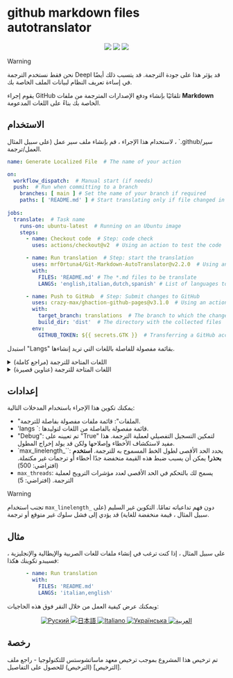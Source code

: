 # github markdown files autotranslator
<div align="center">
  <img src="https://img.shields.io/github/v/release/mrf0rtuna4/Git-Markdown-AutoTranslator">
  <img src="https://img.shields.io/github/actions/workflow/status/mrf0rtuna4/Git-Markdown-AutoTranslator/example.yml">
  <img src="https://img.shields.io/github/actions/workflow/status/mrf0rtuna4/Git-Markdown-AutoTranslator/development.yml">
</div>


> [!WARNING]
> نحن فقط نستخدم الترجمة Deepl
> قد يؤثر هذا على جودة الترجمة. قد يتسبب ذلك أيضًا في إساءة تعريف النظام لبيانات الملف الخاصة بك.

يقوم إجراء GitHub تلقائيًا بإنشاء ودفع الإصدارات المترجمة من ملفات **Markdown** الخاصة بك بناءً على اللغات المدعومة.

## الاستخدام

لاستخدام هذا الإجراء ، قم بإنشاء ملف سير عمل (على سبيل المثال ، `.github/سير العمل/ترجمة.

```yml
name: Generate Localized File  # The name of your action

on:
  workflow_dispatch:  # Manual start (if needs)
  push:  # Run when committing to a branch
    branches: [ main ] # Set the name of your branch if required
    paths: [ 'README.md' ] # Start translating only if file changed in current push
    
jobs:
  translate:  # Task name
    runs-on: ubuntu-latest  # Running on an Ubuntu image
    steps:
      - name: Checkout code  # Step: code check
        uses: actions/checkout@v2  # Using an action to test the code

      - name: Run translation  # Step: start the translation
        uses: mrf0rtuna4/Git-Markdown-AutoTranslator@v2.2.0  # Using an action to translate
        with:
          FILES: 'README.md' # The *.md files to be translate
          LANGS: 'english,italian,dutch,spanish' # List of languages to be translated

      - name: Push to GitHub  # Step: Submit changes to GitHub
        uses: crazy-max/ghaction-github-pages@v3.1.0  # Using an action to publish to GitHub Pages
        with:
          target_branch: translations  # The branch to which the changes will be sent
          build_dir: 'dist'  # The directory with the collected files
        env:
          GITHUB_TOKEN: ${{ secrets.GTK }}  # Transferring a GitHub access token
```

استبدل "Langs" بقائمة مفصولة للفاصلة باللغات التي تريد إنشاءها.
<details>
<summary>
اللغات المتاحة للترجمة (مراجع كاملة)
</summary>

```yaml
    'afrikaans', 'albanian', 'amharic', 'arabic', 'armenian', 'assamese', 'aymara', 'azerbaijani', 'bambara', 'basque', 
    'belarusian', 'bengali', 'bhojpuri', 'bosnian', 'bulgarian', 'catalan', 'cebuano', 'chichewa', 'chinese (simplified)', 
    'chinese (traditional)', 'corsican', 'croatian', 'czech', 'danish', 'dhivehi', 'dogri', 'dutch', 'english', 'esperanto', 
    'estonian', 'ewe', 'filipino', 'finnish', 'french', 'frisian', 'galician', 'georgian', 'german', 'greek', 'guarani', 
    'gujarati', 'haitian creole', 'hausa', 'hawaiian', 'hebrew', 'hindi', 'hmong', 'hungarian', 'icelandic', 'igbo', 'ilocano', 
    'indonesian', 'irish', 'italian', 'japanese', 'javanese', 'kannada', 'kazakh', 'khmer', 'kinyarwanda', 'konkani', 'korean', 
    'krio', 'kurdish (kurmanji)', 'kurdish (sorani)', 'kyrgyz', 'lao', 'latin', 'latvian', 'lingala', 'lithuanian', 'luganda', 
    'luxembourgish', 'macedonian', 'maithili', 'malagasy', 'malay', 'malayalam', 'maltese', 'maori', 'marathi', 'meiteilon (manipuri)',
    'mizo', 'mongolian', 'myanmar', 'nepali', 'norwegian', 'odia (oriya)', 'oromo', 'pashto', 'persian', 'polish', 'portuguese', 
    'punjabi', 'quechua', 'romanian', 'russian', 'samoan', 'sanskrit', 'scots gaelic', 'sepedi', 'serbian', 'sesotho', 'shona', 
    'sindhi', 'sinhala', 'slovak', 'slovenian', 'somali', 'spanish', 'sundanese', 'swahili', 'swedish', 'tajik', 'tamil', 'tatar',
    'telugu', 'thai', 'tigrinya', 'tsonga', 'turkish', 'turkmen', 'twi', 'ukrainian', 'urdu', 'uyghur', 'uzbek', 'vietnamese', 
    'welsh', 'xhosa', 'yiddish', 'yoruba', 'zulu'
```
</details>

<details>
<summary>
اللغات المتاحة للترجمة (عناوين قصيرة)
</summary>

```yaml
'af', 'sq', 'am', 'ar', 'hy', 'as', 'ay', 'az', 'bm', 'eu', 'be', 'bn', 'bho', 'bs', 'bg', 'ca', 'ceb', 'ny',
'zh-CN', 'zh-TW', 'co', 'hr', 'cs', 'da', 'dv', 'doi', 'nl', 'en', 'eo', 'et', 'ee', 'tl', 'fi', 'fr', 'fy', 'gl',
'ka', 'de', 'el', 'gn', 'gu', 'ht', 'ha', 'haw', 'iw', 'hi', 'hmn', 'hu', 'is', 'ig', 'ilo', 'id', 'ga', 'it', 'ja',
'jw', 'kn', 'kk', 'km', 'rw', 'gom', 'ko', 'kri', 'ku', 'ckb', 'ky', 'lo', 'la', 'lv', 'ln', 'lt', 'lg', 'lb', 'mk',
'mai', 'mg', 'ms', 'ml', 'mt', 'mi', 'mr', 'mni-Mtei', 'lus', 'mn', 'my', 'ne', 'no', 'or', 'om', 'ps', 'fa', 'pl',
'pt', 'pa', 'qu', 'ro', 'ru', 'sm', 'sa', 'gd', 'nso', 'sr', 'st', 'sn', 'sd', 'si', 'sk', 'sl', 'so', 'es', 'su',
'sw', 'sv', 'tg', 'ta', 'tt', 'te', 'th', 'ti', 'ts', 'tr', 'tk', 'ak', 'uk', 'ur', 'ug', 'uz', 'vi', 'cy', 'xh', 'yi', 'yo', 'zu'
```

</details>


## إعدادات

يمكنك تكوين هذا الإجراء باستخدام المدخلات التالية:

- "الملفات": قائمة ملفات مفصولة بفاصلة للترجمة.
- 'langs `: قائمة مفصولة بالفاصلة من اللغات لتوليدها.
- "Debug": تم تعيينه على "True" لتمكين التسجيل التفصيلي لعملية الترجمة. هذا مفيد لاستكشاف الأخطاء وإصلاحها ولكن قد يولد إخراج المطول.
- `max_linelength_``: يحدد الحد الأقصى لطول الخط المسموح به للترجمة. **استخدم بحذر!** يمكن أن يسبب ضبط هذه القيمة منخفضة جدًا أخطاء أو ترجمات غير مكتملة. (افتراضي: 500)
- `max_threads`: يسمح لك بالتحكم في الحد الأقصى لعدد مؤشرات الترويج لعملية الترجمة. (افتراضي: 5)

> [!WARNING] 
> تجنب استخدام `max_linelength_` دون فهم تداعياته تمامًا.
> التكوين غير السليم (على سبيل المثال ، قيمة منخفضة للغاية) قد يؤدي إلى فشل سلوك غير متوقع أو ترجمة.


## مثال

على سبيل المثال ، إذا كنت ترغب في إنشاء ملفات للغات الصربية والإيطالية والإنجليزية ، فسيبدو تكوينك هكذا:

```yml
      - name: Run translation
        with:
          FILES: 'README.md' 
          LANGS: 'italian,english'
```

ويمكنك عرض كيفية العمل من خلال النقر فوق هذه الحاجيات:
<div align="center">
  <a href="https://github.com/mrf0rtuna4/Git-Markdown-AutoTranslator/blob/translations/ru_README.md">
      <img src="https://img.shields.io/badge/Язык-Руский-blue" alt="Руский" />
  </a>
  <a href="https://github.com/mrf0rtuna4/Git-Markdown-AutoTranslator/blob/translations/ja_README.md">
      <img src="https://img.shields.io/badge/言語-日本語-blue" alt="日本語" />
  </a>
  <a href="https://github.com/mrf0rtuna4/Git-Markdown-AutoTranslator/blob/translations/it_README.md">
      <img src="https://img.shields.io/badge/Lingua-Italiano-blue" alt="Italiano" />
  </a>
  <a href="https://github.com/mrf0rtuna4/Git-Markdown-AutoTranslator/blob/translations/uk_README.md">
      <img src="https://img.shields.io/badge/Мова-Українська-blue" alt="Українська" />
  </a>
  <a href="https://github.com/mrf0rtuna4/Git-Markdown-AutoTranslator/blob/translations/ar_README.md">
      <img src="https://img.shields.io/badge/لغة-العربية-blue" alt="العربية" />
  </a>
</div>

## رخصة

تم ترخيص هذا المشروع بموجب ترخيص معهد ماساتشوستس للتكنولوجيا - راجع ملف [الترخيص] (الترخيص) للحصول على التفاصيل.